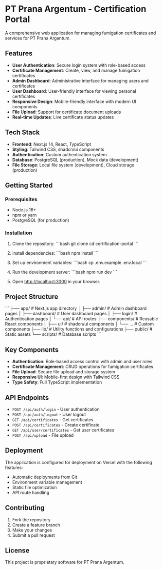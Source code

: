 # PT Prana Argentum - Certification Portal

A comprehensive web application for managing fumigation certificates and services for PT Prana Argentum.

## Features

- **User Authentication**: Secure login system with role-based access
- **Certificate Management**: Create, view, and manage fumigation certificates
- **Admin Dashboard**: Administrative interface for managing users and certificates
- **User Dashboard**: User-friendly interface for viewing personal certificates
- **Responsive Design**: Mobile-friendly interface with modern UI components
- **File Upload**: Support for certificate document uploads
- **Real-time Updates**: Live certificate status updates

## Tech Stack

- **Frontend**: Next.js 14, React, TypeScript
- **Styling**: Tailwind CSS, shadcn/ui components
- **Authentication**: Custom authentication system
- **Database**: PostgreSQL (production), Mock data (development)
- **File Storage**: Local file system (development), Cloud storage (production)

## Getting Started

### Prerequisites

- Node.js 18+ 
- npm or yarn
- PostgreSQL (for production)

### Installation

1. Clone the repository:
\`\`\`bash
git clone <repository-url>
cd certification-portal
\`\`\`

2. Install dependencies:
\`\`\`bash
npm install
\`\`\`

3. Set up environment variables:
\`\`\`bash
cp .env.example .env.local
\`\`\`

4. Run the development server:
\`\`\`bash
npm run dev
\`\`\`

5. Open [http://localhost:3000](http://localhost:3000) in your browser.



## Project Structure

\`\`\`
├── app/                    # Next.js app directory
│   ├── admin/             # Admin dashboard pages
│   ├── dashboard/         # User dashboard pages
│   ├── login/             # Authentication pages
│   └── api/               # API routes
├── components/            # Reusable React components
│   ├── ui/               # shadcn/ui components
│   └── ...               # Custom components
├── lib/                  # Utility functions and configurations
├── public/               # Static assets
└── scripts/              # Database scripts
\`\`\`

## Key Components

- **Authentication**: Role-based access control with admin and user roles
- **Certificate Management**: CRUD operations for fumigation certificates
- **File Upload**: Secure file upload and storage system
- **Responsive UI**: Mobile-first design with Tailwind CSS
- **Type Safety**: Full TypeScript implementation

## API Endpoints

- `POST /api/auth/login` - User authentication
- `POST /api/auth/logout` - User logout
- `GET /api/certificates` - Get certificates
- `POST /api/certificates` - Create certificate
- `GET /api/user/certificates` - Get user certificates
- `POST /api/upload` - File upload

## Deployment

The application is configured for deployment on Vercel with the following features:

- Automatic deployments from Git
- Environment variable management
- Static file optimization
- API route handling

## Contributing

1. Fork the repository
2. Create a feature branch
3. Make your changes
4. Submit a pull request

## License

This project is proprietary software for PT Prana Argentum.
